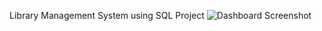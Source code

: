 Library Management System using SQL Project 
![Dashboard Screenshot]("C:\Users\Hp\Downloads\LIbrary_PROJECT_SQL\library.jpg")
